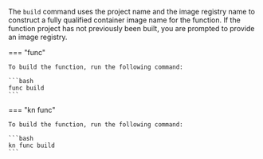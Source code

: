 <!-- Snippet used in the following topics:
- /docs/getting-started/build-run-deploy-func.md
- /docs/functions/build-run-deploy-func.md
-->
The `build` command uses the project name and the image registry name to construct a fully qualified container image name for the function. If the function project has not previously been built, you are prompted to provide an image registry.

=== "func"

    To build the function, run the following command:

    ```bash
    func build
    ```

=== "kn func"

    To build the function, run the following command:

    ```bash
    kn func build
    ```
